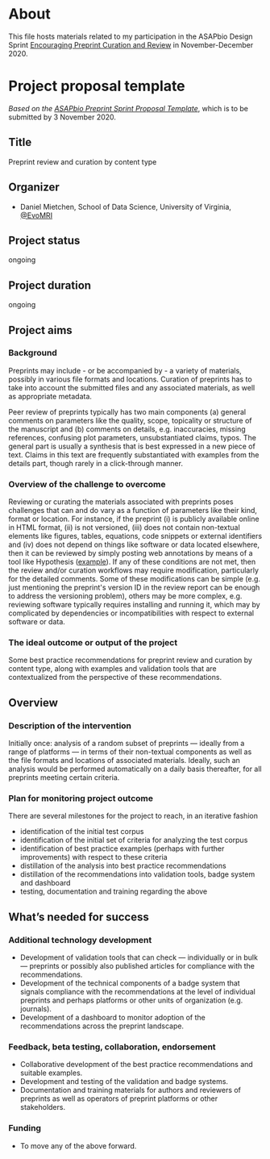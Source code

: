 # About

This file hosts materials related to my participation in the ASAPbio Design Sprint [Encouraging Preprint Curation and Review](http://web.archive.org/web/20201020183912/https://asapbio.org/sprint) in November-December 2020.

# Project proposal template
*Based on the [ASAPbio Preprint Sprint Proposal Template](http://web.archive.org/web/20201020184303/https://docs.google.com/document/d/1JzMXnSk9W7W0k02MdTV2BqYhja1v6VVQ1kSk63hECpM/edit)*, which is to be submitted by 3 November 2020.

## Title

Preprint review and curation by content type

## Organizer

* Daniel Mietchen, School of Data Science, University of Virginia, [@EvoMRI](https://twitter.com/EvoMRI)

## Project status

ongoing

## Project duration

ongoing

## Project aims
### Background

Preprints may include - or be accompanied by - a variety of materials, possibly in various file formats and locations. 
Curation of preprints has to take into account the submitted files and any associated materials, as well as appropriate metadata.

Peer review of preprints typically has two main components (a) general comments on parameters like the quality, scope, topicality or structure of the manuscript and (b) comments on details, e.g. inaccuracies, missing references, confusing plot parameters, unsubstantiated claims, typos. The general part is usually a synthesis that is best expressed in a new piece of text. Claims in this text are frequently substantiated with examples from the details part, though rarely in a click-through manner.

### Overview of the challenge to overcome

Reviewing or curating the materials associated with preprints poses challenges that can and do vary as a function of parameters like their kind, format or location.
For instance, if the preprint (i) is publicly available online in HTML format, (ii) is not versioned, (iii) does not contain non-textual elements like figures, tables, equations, code snippets or external identifiers and (iv) does not depend on things like software or data located elsewhere, then it can be reviewed by simply posting web annotations by means of a tool like Hypothesis ([example](https://via.hypothes.is/https://wellcomeopenresearch.org/articles/2-63/v1)). If any of these conditions are not met, then the review and/or curation workflows may require modification, particularly for the detailed comments. Some of these modifications can be simple (e.g. just mentioning the preprint's version ID in the review report can be enough to address the versioning problem), others may be more complex, e.g. reviewing software typically requires installing and running it, which may by complicated by dependencies or incompatibilities with respect to external software or data.

### The ideal outcome or output of the project

Some best practice recommendations for preprint review and curation by content type, along with examples and validation tools that are contextualized from the perspective of these recommendations.

## Overview
### Description of the intervention

Initially once: analysis of a random subset of preprints &mdash; ideally from a range of platforms &mdash; in terms of their non-textual components as well as the file formats and locations of associated materials.
Ideally, such an analysis would be performed automatically on a daily basis thereafter, for all preprints meeting certain criteria.

### Plan for monitoring project outcome

There are several milestones for the project to reach, in an iterative fashion
- identification of the initial test corpus
- identification of the initial set of criteria for analyzing the test corpus
- identification of best practice examples (perhaps with further improvements) with respect to these criteria
- distillation of the analysis into best practice recommendations
- distillation of the recommendations into validation tools, badge system and dashboard
- testing, documentation and training regarding the above

## What’s needed for success
### Additional technology development

- Development of validation tools that can check  &mdash; individually or in bulk &mdash; preprints or possibly also published articles for compliance with the recommendations.
- Development of the technical components of a badge system that signals compliance with the recommendations at the level of individual preprints and perhaps platforms or other units of organization (e.g. journals).
- Development of a dashboard to monitor adoption of the recommendations across the preprint landscape.

### Feedback, beta testing, collaboration, endorsement

- Collaborative development of the best practice recommendations and suitable examples.
- Development and testing of the validation and badge systems.
- Documentation and training materials for authors and reviewers of preprints as well as operators of preprint platforms or other stakeholders.

### Funding

- To move any of the above forward.
